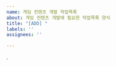 ```yaml
---
name: 게임 컨텐츠 개발 작업목록
about: 게임 컨텐츠 개발에 필요한 작업목록 양식
title: "[ADD] "
labels: ''
assignees: ''

---
```


.
